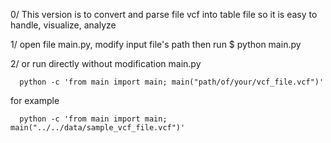 0/ This version is to convert and parse file vcf into table file so it is easy to handle, visualize, analyze 

1/ open file main.py, modify input file's path
    then
    run 
     $ python main.py

2/ or run directly without modification main.py

      python -c 'from main import main; main("path/of/your/vcf_file.vcf")'
  
  for example 
  
      python -c 'from main import main; main("../../data/sample_vcf_file.vcf")'
